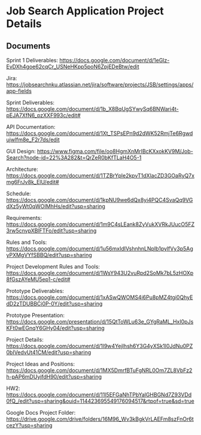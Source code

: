# Job Search Application Project Details

## Documents
Sprint 1 Deliverables: https://docs.google.com/document/d/1eGlz-EvDXh4goe62cqCr_USNeHKpp5poN6ZpjEDeBtw/edit

Jira: https://jobsearchnku.atlassian.net/jira/software/projects/JSB/settings/apps/app-fields

Sprint Deliverables: https://docs.google.com/document/d/1b_X8BqUgSYwySq6BNWari4t-pEJA7XfN6_pzXXF993c/edit#

API Documentation: https://docs.google.com/document/d/1Xt_TSPsEPn9d2dWK52RmjTe6Rgwdujwlfm8e_F2r7ds/edit

GUI Design: https://www.figma.com/file/oo8HgmXnMrIBcKXxokKV9M/Job-Search?node-id=22%3A282&t=QrZeR0bKfTLaH4O5-1

Architecture: https://docs.google.com/document/d/1TZBrYple2kpvT1dXlacZD3GOaRyQ7xmg6FrJv8k_ElU/edit#

Schedule: https://docs.google.com/document/d/1kpNU9we6dQx8yi4PQC4SvaQq9VGdXz5yWt0qWOIMhHs/edit?usp=sharing

Requirements: https://docs.google.com/document/d/1m9C4sLEank8ZyVukXVRkJUucO5FZ3rw5cnvpXBlFTFo/edit?usp=sharing

Rules and Tools: https://docs.google.com/document/d/1u56mxIdIVshnhnLNpIb1pylfVy3p5AgyPXMgVYfSBBQ/edit?usp=sharing

Project Development Rules and Tools: https://docs.google.com/document/d/1WsY943U2vuRpd2SoMk7bL5zHOXp8fGszAYeMU5ep1-c/edit#

Prototype Deliverables: https://docs.google.com/document/d/1xASwQWOMS4i6Pu8pMZ4tgi0QhyEdD2zTDUBBCi0P-0Y/edit?usp=sharing

Prototype Presentation: https://docs.google.com/presentation/d/15QtToWLu63e_GYgRaML_HxI0pJsKFt0wEGnqY6GHy04/edit?usp=sharing

Project Details: https://docs.google.com/document/d/1l9w4YejIhsh6Y3G4yXSk1I0JdNu0PZ0bIVedvUt41CM/edit?usp=sharing

Project Ideas and Positions: https://docs.google.com/document/d/1MX5DmrfBTuFgNRL0Om7ZL8VbFz2h-pAP6mDUyjfdH90/edit?usp=sharing

HW2: https://docs.google.com/document/d/11l5EFGaNhTPbYalGHBGNd7Z93VDd0fQ_/edit?usp=sharing&ouid=114423695549176094517&rtpof=true&sd=true

Google Docs Project Folder: https://drive.google.com/drive/folders/16M96_Wv3kBgkVrLAEFm8szFnOr6tcezY?usp=sharing
